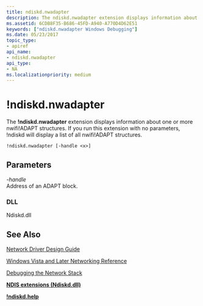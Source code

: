 ```yaml
---
title: ndiskd.nwadapter
description: The ndiskd.nwadapter extension displays information about one or more nwifi ADAPT structures. If you run this extension with no parameters, ndiskd will display a list of all nwifi ADAPT structures.
ms.assetid: 6CDB8F35-B686-45FD-A940-A770D4D62E51
keywords: ["ndiskd.nwadapter Windows Debugging"]
ms.date: 05/23/2017
topic_type:
- apiref
api_name:
- ndiskd.nwadapter
api_type:
- NA
ms.localizationpriority: medium
---
```


# !ndiskd.nwadapter

The **!ndiskd.nwadapter** extension displays information about one or more nwifi!ADAPT structures. If you run this extension with no parameters, !ndiskd will display a list of all nwifi!ADAPT structures.

```console
!ndiskd.nwadapter [-handle <x>]
```

## <span id="Parameters"></span><span id="parameters"></span><span id="PARAMETERS"></span>Parameters

<span id="_______-handle______"></span><span id="_______-HANDLE______"></span> *-handle*   
Address of an ADAPT block.

### DLL

Ndiskd.dll

## See Also

[Network Driver Design Guide](https://docs.microsoft.com/windows-hardware/drivers/network/index)

[Windows Vista and Later Networking Reference](https://docs.microsoft.com/windows-hardware/drivers/ddi/_netvista/)

[Debugging the Network Stack](https://channel9.msdn.com/Shows/Defrag-Tools/Defrag-Tools-175-Debugging-the-Network-Stack)

[**NDIS extensions (Ndiskd.dll)**](ndis-extensions--ndiskd-dll-.md)

[**!ndiskd.help**](-ndiskd-help.md)
